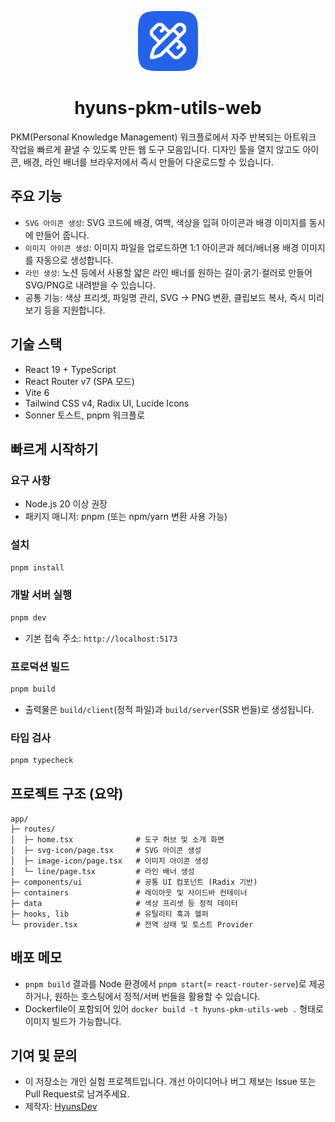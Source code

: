 
<p align="center">
    <img src = "./public/favicon.png" height = "96px" alt = "Hyuns PKM Utils 아이콘"/>
</p>
<h1 align="center">hyuns-pkm-utils-web</h1>

PKM(Personal Knowledge Management) 워크플로에서 자주 반복되는 아트워크 작업을 빠르게 끝낼 수 있도록 만든 웹 도구 모음입니다. 디자인 툴을 열지 않고도 아이콘, 배경, 라인 배너를 브라우저에서 즉시 만들어 다운로드할 수 있습니다.

## 주요 기능
- `SVG 아이콘 생성`: SVG 코드에 배경, 여백, 색상을 입혀 아이콘과 배경 이미지를 동시에 만들어 줍니다.
- `이미지 아이콘 생성`: 이미지 파일을 업로드하면 1:1 아이콘과 헤더/배너용 배경 이미지를 자동으로 생성합니다.
- `라인 생성`: 노션 등에서 사용할 얇은 라인 배너를 원하는 길이·굵기·컬러로 만들어 SVG/PNG로 내려받을 수 있습니다.
- 공통 기능: 색상 프리셋, 파일명 관리, SVG → PNG 변환, 클립보드 복사, 즉시 미리보기 등을 지원합니다.

## 기술 스택
- React 19 + TypeScript
- React Router v7 (SPA 모드)
- Vite 6
- Tailwind CSS v4, Radix UI, Lucide Icons
- Sonner 토스트, pnpm 워크플로

## 빠르게 시작하기
### 요구 사항
- Node.js 20 이상 권장
- 패키지 매니저: pnpm (또는 npm/yarn 변환 사용 가능)

### 설치
```bash
pnpm install
```

### 개발 서버 실행
```bash
pnpm dev
```
- 기본 접속 주소: `http://localhost:5173`

### 프로덕션 빌드
```bash
pnpm build
```
- 출력물은 `build/client`(정적 파일)과 `build/server`(SSR 번들)로 생성됩니다.

### 타입 검사
```bash
pnpm typecheck
```

## 프로젝트 구조 (요약)
```text
app/
├─ routes/
│  ├─ home.tsx              # 도구 허브 및 소개 화면
│  ├─ svg-icon/page.tsx     # SVG 아이콘 생성
│  ├─ image-icon/page.tsx   # 이미지 아이콘 생성
│  └─ line/page.tsx         # 라인 배너 생성
├─ components/ui            # 공통 UI 컴포넌트 (Radix 기반)
├─ containers               # 레이아웃 및 사이드바 컨테이너
├─ data                     # 색상 프리셋 등 정적 데이터
├─ hooks, lib               # 유틸리티 훅과 헬퍼
└─ provider.tsx             # 전역 상태 및 토스트 Provider
```

## 배포 메모
- `pnpm build` 결과를 Node 환경에서 `pnpm start`(= `react-router-serve`)로 제공하거나, 원하는 호스팅에서 정적/서버 번들을 활용할 수 있습니다.
- Dockerfile이 포함되어 있어 `docker build -t hyuns-pkm-utils-web .` 형태로 이미지 빌드가 가능합니다.

## 기여 및 문의
- 이 저장소는 개인 실험 프로젝트입니다. 개선 아이디어나 버그 제보는 Issue 또는 Pull Request로 남겨주세요.
- 제작자: [HyunsDev](https://hyuns.dev)
